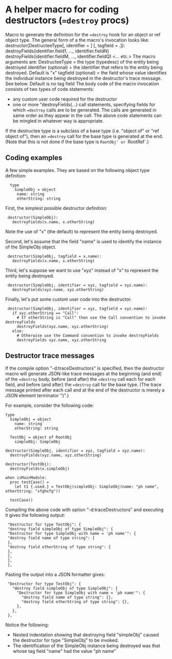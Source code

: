 A helper macro for coding destructors (`=destroy` procs)
========================================================

Macro to generate the definition for the `=destroy` hook for an object or
ref object type.
The general form of a the macro's invocation looks like:
   destructor(DestructeeType[, identifier = <variable name>]
       [, tagfield = <identifier>.<field name>]):
     <custom destructor code>
     destroyFields(identifier.field1, ..., identifier.fieldN)
     <more custom destructor code>
     destroyFields(identifier.fieldM, ..., identifier.fieldQ)
     <still more custom destructor code>
     <... etc.>
The macro arguments are:
   DestructeeType = the type (typedesc) of the entity being destroyed
   identifier (optional) = the identifier that refers to the entity being
                           destroyed.
                           Default is "x"
   tagfield (optional) = the field whose value identifies the individual
                         instance being destroyed in the destructor's trace
                         message. See below.
                         Default is no tag field
The body code of the macro invocation consists of two types of code statements:
   - any custom user code required for the destructor
   - one or more "destroyFields(...) call statements, specifying fields for which
     `=destroy` calls are to be generated. The calls are  generated in same
     order as they appear in the call.
The above code statements can be mingled in whatever way is appropriate.

If the destructee type is a subclass of a base type (i.e. "object of" or
"ref object of"), then an `=destroy` call for the base type is
generated at the end. (Note that this is not done if the base type is
`RootObj' or `RootRef`.)

Coding examples
---------------

A few simple examples. They are based on the following object type definition:
```
  type
    SimpleObj = object
     name: string
     otherString: string
```

First, the simplest possible destructor definition:
```
 destructor(SimpleObj):
   destroyFields(x.name, x.otherString)
```
Note the use of "x" (the default) to represent the entity being destroyed.

Second, let's assume that the field "name" is used to identify the instance of the
SimpleObj object.
```
 destructor(SimpleObj, tagfield = x.name):
   destroyFields(x.name, x.otherString)
```

Third, let's suppose we want to use "xyz" instead of "x" to represent the
entity being destroyed.
```
 destructor(SimpleObj, identifier = xyz, tagfield = xyz.name):
   destroyFields(xyz.name, xyz.otherString)
```

Finally, let's put some custom user code into the destructor.
```
 destructor(SimpleObj, identifier = xyz, tagfield = xyz.name):
   if xyz.otherString == "Call":
     # If otherString is "Call" then use the Call convention to invoke destroyFields
     destroyFields(xyz.name, xyz.otherString)
   else:
     # Otherwise use the Command convention to invoke destroyFields
     destroyFields xyz.name, xyz.otherString
```

Destructor trace messages
-------------------------

If the compile option "-d:traceDestructors" is specified, then the destructor
macro will generate JSON-like trace messages at the beginning (and end) of the
`=destroy` body, before (and after) the `=destroy` call each for each field,
and before (and after) the `=destroy` call for the base type. (The
trace message printed after each call and at the end of the destructor is
merely a JSON element terminator "}".)

For example, consider the following code:
```
type
  SimpleObj = object
    name: string
    otherString: string
  
  TestObj = object of RootObj
    simpleObj: SimpleObj
  
destructor(SimpleObj, identifier = xyz, tagfield = xyz.name):
  destroyFields(xyz.name, xyz.otherString)
  
destructor(TestObj):
  destroyFields(x.simpleObj)
  
when isMainModule:
  proc testCase() =
    let t1 {.used.} = TestObj(simpleObj: SimpleObj(name: "ph name", otherString: "xfghxfg"))
  
  testCase()
```

Compiling the above code with option "-d:traceDestructors" and executing it
gives the following output:
```
 "Destructor for type TestObj": {
 "destroy field simpleObj of type SimpleObj": {
 "Destructor for type SimpleObj with name = 'ph name'": {
 "destroy field name of type string": {
 },
 "destroy field otherString of type string": {
 },
 },
 },
 },
```
Pasting the output into a JSON formatter gives:
```
 "Destructor for type TestObj": {
   "destroy field simpleObj of type SimpleObj": {
     "Destructor for type SimpleObj with name = 'ph name'": {
       "destroy field name of type string": {},
       "destroy field otherString of type string": {},
     },
   },
 },
```
Notice the following:
- Nested indentation showing that destroying field "simpleObj" caused
  the destructor for type "SimpleObj" to be invoked.
- The identification of the SimpleObj instance being destroyed was
  that whose tag field "name" had the value "ph name"

